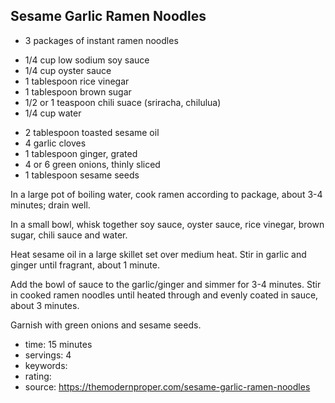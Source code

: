 Sesame Garlic Ramen Noodles
-----

- 3 packages of instant ramen noodles
<!-- -->
- 1/4 cup low sodium soy sauce
- 1/4 cup oyster sauce
- 1 tablespoon rice vinegar
- 1 tablespoon brown sugar
- 1/2 or 1 teaspoon chili suace (sriracha, chilulua)
- 1/4 cup water
<!-- -->
- 2 tablespoon toasted sesame oil
- 4 garlic cloves
- 1 tablespoon ginger, grated
- 4 or 6 green onions, thinly sliced
- 1 tablespoon sesame seeds

In a large pot of boiling water, cook ramen according to package, about 3-4 minutes; drain well.

In a small bowl, whisk together soy sauce, oyster sauce, rice vinegar, brown sugar, chili sauce and water.

Heat sesame oil in a large skillet set over medium heat. Stir in garlic and ginger until fragrant, about 1 minute.

Add the bowl of sauce to the garlic/ginger and simmer for 3-4 minutes. Stir in cooked ramen noodles until heated through and evenly coated in sauce, about 3 minutes.

Garnish with green onions and sesame seeds.

- time: 15 minutes
- servings: 4
- keywords:
- rating:
- source: https://themodernproper.com/sesame-garlic-ramen-noodles
